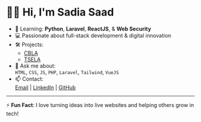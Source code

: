 # 👩‍💻 Hi, I'm Sadia Saad

- 🌱 Learning: **Python**, **Laravel**, **ReactJS**, & **Web Security**
- 💻 Passionate about full-stack development & digital innovation
- 🛠️ Projects:
  - [CBLA](https://cbla.com.pk)
  - [TSELA](https://tsela.com.pk)
- 💬 Ask me about:  
  `HTML`, `CSS`, `JS`, `PHP`, `Laravel`, `Tailwind`, `VueJS`
- 📫 Contact:  
  [Email](mailto:sadiasaad1311@gmail.com) |
  [LinkedIn](https://www.linkedin.com/in/sadi-s-b2b7b7251/) |
  [GitHub](https://github.com/sadiaaz-)

---

⚡ **Fun Fact**: I love turning ideas into live websites and helping others grow in tech!
